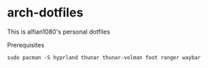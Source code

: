 # arch-dotfiles

This is alfian1080's personal dotfiles

Prerequisites

`sudo pacman -S hyprland thunar thunar-volman foot ranger waybar`
